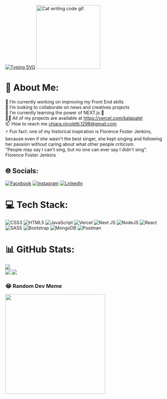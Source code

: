 <a href="https://git.io/typing-svg"><img src="https://readme-typing-svg.demolab.com?font=Lora&weight=700&size=30&duration=3000&pause=3000&color=0EB68D&center=false&vCenter=false&width=800&height=100&lines=Hi+%F0%9F%91%8B%2C+I'm+Chiara+Nicoletti;I'm+a+junior+Front+End+Developer+from+Sicily;Nice+to+meet+you!+%F0%9F%98%8A" alt="Typing SVG" /></a>
<img src="https://media.tenor.com/y2JXkY1pXkwAAAAC/cat-computer.gif" alt="Cat writing code gif" width="200px"/>
# 💫 About Me:
🔭 I’m currently working on improving my Front End skills<br>👯 I’m looking to collaborate on news and creatives projects<br>🌱 I’m currently learning the power of NEXT.js 💪<br>👨‍💻 All of my projects are available at https://vercel.com/kalapatel<br>
📫 How to reach me chiara.nicoletti.1298@gmail.com<br>⚡ Fun fact: one of my historical inspiration is Florence Foster Jenkins, because even if she wasn't the best singer, she kept singing and following her passion without caring about what other people criticism.<br>"People may say I can't sing, but no one can ever say I didn't sing". Florence Foster Jenkins <br>


## 🌐 Socials:
[![Facebook](https://img.shields.io/badge/Facebook-%231877F2.svg?logo=Facebook&logoColor=white)](https://facebook.com/chiara.nicoletti.31) [![Instagram](https://img.shields.io/badge/Instagram-%23E4405F.svg?logo=Instagram&logoColor=white)](https://instagram.com/kala_patell) [![LinkedIn](https://img.shields.io/badge/LinkedIn-%230077B5.svg?logo=linkedin&logoColor=white)](https://linkedin.com/in/chiara-nicoletti-b06673258) 

# 💻 Tech Stack:
![CSS3](https://img.shields.io/badge/css3-%231572B6.svg?style=for-the-badge&logo=css3&logoColor=white) ![HTML5](https://img.shields.io/badge/html5-%23E34F26.svg?style=for-the-badge&logo=html5&logoColor=white) ![JavaScript](https://img.shields.io/badge/javascript-%23323330.svg?style=for-the-badge&logo=javascript&logoColor=%23F7DF1E) ![Vercel](https://img.shields.io/badge/vercel-%23000000.svg?style=for-the-badge&logo=vercel&logoColor=white) ![Next JS](https://img.shields.io/badge/Next-black?style=for-the-badge&logo=next.js&logoColor=white) ![NodeJS](https://img.shields.io/badge/node.js-6DA55F?style=for-the-badge&logo=node.js&logoColor=white) ![React](https://img.shields.io/badge/react-%2320232a.svg?style=for-the-badge&logo=react&logoColor=%2361DAFB) ![SASS](https://img.shields.io/badge/SASS-hotpink.svg?style=for-the-badge&logo=SASS&logoColor=white) ![Bootstrap](https://img.shields.io/badge/bootstrap-%23563D7C.svg?style=for-the-badge&logo=bootstrap&logoColor=white) ![MongoDB](https://img.shields.io/badge/MongoDB-%234ea94b.svg?style=for-the-badge&logo=mongodb&logoColor=white) ![Postman](https://img.shields.io/badge/Postman-FF6C37?style=for-the-badge&logo=postman&logoColor=white)
# 📊 GitHub Stats:
![](https://github-readme-stats.vercel.app/api/top-langs/?username=KalaPatel&theme=vue-dark&hide_border=false&include_all_commits=false&count_private=false&layout=compact)<br/>
![](https://github-readme-stats.vercel.app/api?username=KalaPatel&theme=vue-dark&hide_border=false&include_all_commits=false&count_private=false) 
![](https://github-readme-streak-stats.herokuapp.com/?user=KalaPatel&theme=vue-dark&hide_border=false)

### 😂 Random Dev Meme
<img  margin="0 auto" src="https://rm.up.railway.app/" width="312px"/>


